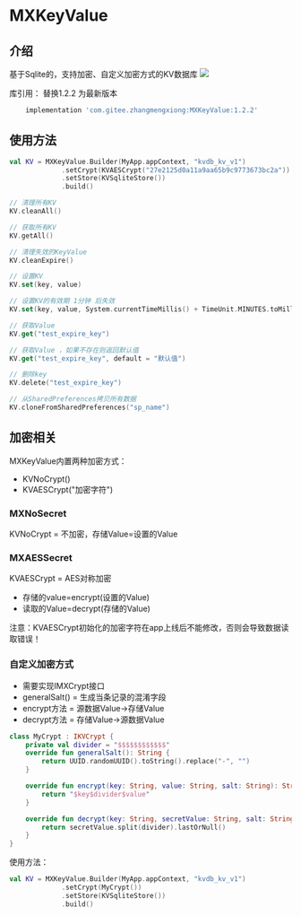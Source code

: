 # MXKeyValue
## 介绍
基于Sqlite的，支持加密、自定义加密方式的KV数据库
[![](https://jitpack.io/v/zhangmengxiong/MXKeyValue.svg)](https://jitpack.io/#zhangmengxiong/MXKeyValue)

库引用： 替换1.2.2 为最新版本
```gradle
    implementation 'com.gitee.zhangmengxiong:MXKeyValue:1.2.2'
```

## 使用方法

```kotlin
val KV = MXKeyValue.Builder(MyApp.appContext, "kvdb_kv_v1")
             .setCrypt(KVAESCrypt("27e2125d0a11a9aa65b9c9773673bc2a"))
             .setStore(KVSqliteStore())
             .build()

// 清理所有KV
KV.cleanAll()

// 获取所有KV
KV.getAll()

// 清理失效的KeyValue
KV.cleanExpire()

// 设置KV
KV.set(key, value)

// 设置KV的有效期 1分钟 后失效
KV.set(key, value, System.currentTimeMillis() + TimeUnit.MINUTES.toMillis(1))

// 获取Value
KV.get("test_expire_key")

// 获取Value ，如果不存在则返回默认值
KV.get("test_expire_key", default = "默认值")

// 删除key
KV.delete("test_expire_key")

// 从SharedPreferences拷贝所有数据
KV.cloneFromSharedPreferences("sp_name")
```

## 加密相关
MXKeyValue内置两种加密方式：
- KVNoCrypt()
- KVAESCrypt("加密字符")

### MXNoSecret
KVNoCrypt = 不加密，存储Value=设置的Value

### MXAESSecret
KVAESCrypt = AES对称加密
- 存储的value=encrypt(设置的Value)
- 读取的Value=decrypt(存储的Value)

注意：KVAESCrypt初始化的加密字符在app上线后不能修改，否则会导致数据读取错误！

### 自定义加密方式
- 需要实现IMXCrypt接口
- generalSalt() = 生成当条记录的混淆字段
- encrypt方法 = 源数据Value->存储Value
- decrypt方法 = 存储Value->源数据Value
```kotlin
class MyCrypt : IKVCrypt {
    private val divider = "$$$$$$$$$$$$"
    override fun generalSalt(): String {
        return UUID.randomUUID().toString().replace("-", "")
    }

    override fun encrypt(key: String, value: String, salt: String): String? {
        return "$key$divider$value"
    }

    override fun decrypt(key: String, secretValue: String, salt: String): String? {
        return secretValue.split(divider).lastOrNull()
    }
}
```
使用方法：
```kotlin
val KV = MXKeyValue.Builder(MyApp.appContext, "kvdb_kv_v1")
             .setCrypt(MyCrypt())
             .setStore(KVSqliteStore())
             .build()
```
